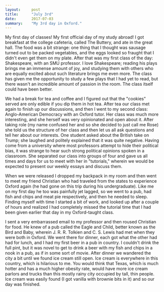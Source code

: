 ```yaml
---
layout:     post
title:      "July 3rd"
date:       2017-07-03
summary:    "My 3rd day in Oxford."
---
```


My first day of classes! My first official day of my study abroad! I got breakfast at the college cafeteria, called The Buttery, and ate in the great hall. The food was a bit strange: one thing that I thought was sausage turned out to be packed vegetables, and the eggs looked so fraught that I didn't even get them on my plate. After that was my first class of the day: Shakespeare, with an SMU professor. I love Shakespeare; reading his plays brings me an immense amount of joy, and studying them with others who are equally excited about such literature brings me even more. The class has given me the opportunity to study a few plays that I had yet to read, but there wasn't an incredible amount of passion in the room. The class itself could have been better. 

We had a break for tea and coffee and I figured out that the "cookies" served are only edible if you dip them in hot tea. After tea our class met again to finish up our discussions, and then I went to my second class: Anglo-American Democracy with an Oxford tutor. Her class was much more interesting, and she herself was very opinionated and open about it. After taking role (my name confused her and so she decided to just call me Rose) she told us the structure of her class and then let us all ask questions and tell her about our interests. One student asked about the British take on Trump; she laughed and politely explained that it was quite negative. Having come from a university where most professors attempt to hide their political bias, it was strange to hear such strong political opinions spoken in a classroom. She separated our class into groups of four and gave us all times and days for us to meet with her in "tutorials," wherein we would be expected to present our weekly essays and discuss them.

When we were released I dropped my backpack in my room and then went to meet my friend Christian who had traveled from the states to experience Oxford again (he had gone on this trip during his undergraduate). Like me on my first day he too was painfully jet lagged, so we went to a pub, had fish and chips and meat pie respectively, and then he needed to sleep. Finding myself with time I started a bit of work, and looked up after a couple of hours and realized I had completely missed the tutorial time that I had been given earlier that day in my Oxford-taught class. 

I sent a very embarrassed email to my professor and then roused Christian for food. He knew of a pub called the Eagle and Child, better known as the Bird and Baby, wherein J. R. R. Tolkien and C. S. Lewis had met when they were both in Oxford. We went there for dinner, each got what the other had had for lunch, and I had my first beer in a pub in country. I couldn't drink the full pint, but it was novel to get to drink a beer with my fish and chips in a nook in a pub, as if in some sort of movie. After dinner we wandered the city a bit until we found ice cream still open. Ice cream is everywhere in this country, which is hilarious to me. You would think that Texas, which is much hotter and has a much higher obesity rate, would have more ice cream parlors and trucks than this mostly rainy city occupied by tall, thin people. Ice cream was easily found (I got vanilla with brownie bits in it) and so our day was finished. 